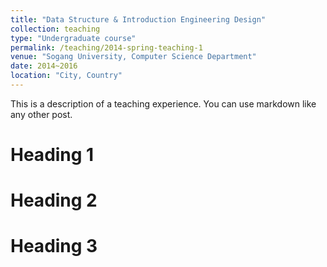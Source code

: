 ```yaml
---
title: "Data Structure & Introduction Engineering Design"
collection: teaching
type: "Undergraduate course"
permalink: /teaching/2014-spring-teaching-1
venue: "Sogang University, Computer Science Department"
date: 2014~2016
location: "City, Country"
---
```


This is a description of a teaching experience. You can use markdown like any other post.

Heading 1
======

Heading 2
======

Heading 3
======
